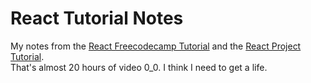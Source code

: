 # React Tutorial Notes

My notes from the [React Freecodecamp Tutorial](https://www.youtube.com/watch?v=4UZrsTqkcW4) and the [React Project Tutorial](https://www.youtube.com/watch?v=a_7Z7C_JCyo). \
That's almost 20 hours of video 0_0. I think I need to get a life.
